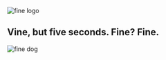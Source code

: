 ![fine logo](https://i.imgur.com/PZdw36I.png "Fine Logo")
## Vine, but five seconds. Fine? Fine.
![fine dog](https://media.giphy.com/media/3o6UBpHgaXFDNAuttm/giphy.gif "Fine Dog")
